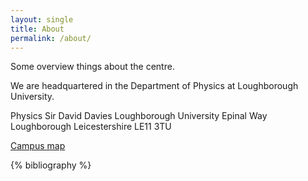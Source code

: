 ```yaml
---
layout: single
title: About
permalink: /about/
---
```


Some overview things about the centre.

We are headquartered in the Department of Physics at Loughborough University.  

Physics
Sir David Davies
Loughborough University
Epinal Way
Loughborough
Leicestershire
LE11 3TU

[Campus map](https://maps.lboro.ac.uk/?l=sir-david-davies)

{% bibliography %}